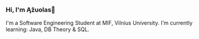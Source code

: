 ### Hi, I'm Ąžuolas👋

I'm a Software Engineering Student at MIF, Vilnius University.
I'm currently learning: Java, DB Theory & SQL.

